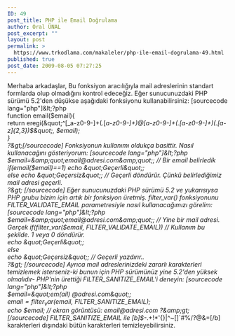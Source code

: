 ```yaml
---
ID: 49
post_title: PHP ile Email Doğrulama
author: Oral ÜNAL
post_excerpt: ""
layout: post
permalink: >
  https://www.trkodlama.com/makaleler/php-ile-email-dogrulama-49.html
published: true
post_date: 2009-08-05 07:27:25
---
```

Merhaba arkadaşlar, Bu fonksiyon aracılığıyla mail adreslerinin standart formlarda olup olmadığını kontrol edeceğiz. Eğer sunucunuzdaki PHP sürümü 5.2'den düşükse aşağıdaki fonksiyonu kullanabilirsiniz:
[sourcecode lang="php"]&amp;lt;?php  
function email($email){  
   return eregi(&amp;quot;^[_a-z0-9-]+(.[_a-z0-9-]+)*@[a-z0-9-]+(.[a-z0-9-]+)*(.[a-z]{2,3})$&amp;quot;, $email);  
}   
?&amp;gt;[/sourcecode]
Fonksiyonun kullanımı oldukça basittir. Nasıl kullanacağını gösteriyorum:
[sourcecode lang="php"]&amp;lt;?php  
$email=&amp;quot;email@adresi.com&amp;quot;; // Bir email belirledik  
if(email($email)==1) echo &amp;quot;Geçerli&amp;quot;;  
else echo &amp;quot;Geçersiz&amp;quot;; // Geçerli döndürür. Çünkü belirlediğimiz mail adresi geçerli.  
?&amp;gt;  [/sourcecode]
Eğer sunucunuzdaki PHP sürümü 5.2 ve yukarısıysa PHP grubu bizim için artık bir fonksiyon üretmiş. filter_var() fonksiyonunu FILTER_VALIDATE_EMAIL parametresiyle nasıl kullanacağımızı görelim:
[sourcecode lang="php"]&amp;lt;?php  
$email=&amp;quot;email@adresi.com&amp;quot;; // Yine bir mail adresi. Gerçek  
if(filter_var($email, FILTER_VALIDATE_EMAIL)) // Kullanım bu şekilde. 1 veya 0 döndürür.  
   echo &amp;quot;Geçerli&amp;quot;;  
else  
   echo &amp;quot;Geçersiz&amp;quot;; // Geçerli yazdırır..  
?&amp;gt;  [/sourcecode]
Ayrıca mail adreslerinizdeki zararlı karakterleri temizlemek isterseniz-ki bunun için PHP sürümünüz yine 5.2'den yüksek olmalıdır- PHP'nin ürettiği FILTER_SANITIZE_EMAIL'i deneyin:
[sourcecode lang="php"]&amp;lt;?php  
$email=&amp;quot;em(ail) @adresi.com&amp;quot;;  
$email=filter_var($email, FILTER_SANITIZE_EMAIL);  
echo $email; // ekran görüntüsü: email@adresi.com  
?&amp;gt;  [/sourcecode]
FILTER_SANITIZE_EMAIL ile [b]$-_.+!*'{}|^~[]`#%/?@&=[/b] karakterleri dışındaki bütün karakterleri temizleyebilirsiniz.